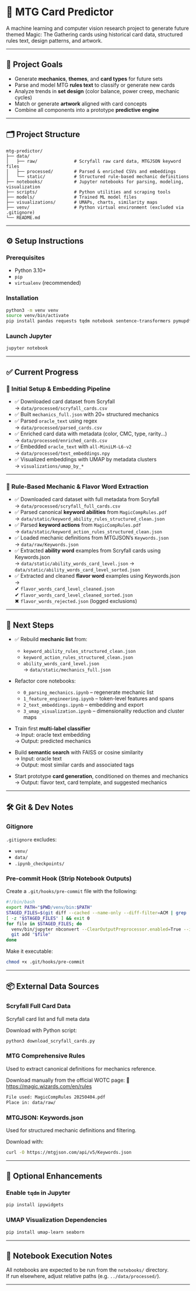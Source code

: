 # 🧠 MTG Card Predictor

A machine learning and computer vision research project to generate future themed Magic: The Gathering cards using historical card data, structured rules text, design patterns, and artwork.

---

## 🎯 Project Goals

- Generate **mechanics**, **themes**, and **card types** for future sets  
- Parse and model MTG **rules text** to classify or generate new cards  
- Analyze trends in **set design** (color balance, power creep, mechanic cycles)  
- Match or generate **artwork** aligned with card concepts  
- Combine all components into a prototype **predictive engine**

---

## 🗂️ Project Structure

```plaintext
mtg-predictor/
├── data/
│   ├── raw/              # Scryfall raw card data, MTGJSON keyword files
│   ├── processed/        # Parsed & enriched CSVs and embeddings
│   └── static/           # Structured rule-based mechanic definitions
├── notebooks/            # Jupyter notebooks for parsing, modeling, visualization
├── scripts/              # Python utilities and scraping tools
├── models/               # Trained ML model files
├── visualizations/       # UMAPs, charts, similarity maps
├── venv/                 # Python virtual environment (excluded via .gitignore)
└── README.md
```

---

## ⚙️ Setup Instructions

### Prerequisites

- Python 3.10+
- `pip`
- `virtualenv` (recommended)

### Installation

```bash
python3 -m venv venv
source venv/bin/activate
pip install pandas requests tqdm notebook sentence-transformers pymupdf
```

### Launch Jupyter

```bash
jupyter notebook
```

---

## ✅ Current Progress

### 📌 Initial Setup & Embedding Pipeline

- ✅ Downloaded card dataset from Scryfall  
  → `data/processed/scryfall_cards.csv`  
- ✅ Built `mechanics_full.json` with 20+ structured mechanics  
- ✅ Parsed `oracle_text` using regex  
  → `data/processed/parsed_cards.csv`  
- ✅ Enriched card data with metadata (color, CMC, type, rarity...)  
  → `data/processed/enriched_cards.csv`  
- ✅ Embedded `oracle_text` with `all-MiniLM-L6-v2`  
  → `data/processed/text_embeddings.npy`  
- ✅ Visualized embeddings with UMAP by metadata clusters  
  → `visualizations/umap_by_*`

---

### 📘 Rule-Based Mechanic & Flavor Word Extraction
- ✅ Downloaded card dataset with full metadata from Scryfall  
  → `data/processed/scryfall_full_cards.csv`  
- ✅ Parsed canonical **keyword abilities** from `MagicCompRules.pdf`  
  → `data/static/keyword_ability_rules_structured_clean.json`  
- ✅ Parsed **keyword actions** from `MagicCompRules.pdf`  
  → `data/static/keyword_action_rules_structured_clean.json`  
- ✅ Loaded mechanic definitions from MTGJSON’s `Keywords.json`  
  → `data/raw/Keywords.json`
- ✅ Extracted **ability word** examples from Scryfall cards using Keywords.json  
  → `data/static/ability_words_card_level.json` 
  → `data/static/ability_words_card_level_sorted.json`   
- ✅ Extracted and cleaned **flavor word** examples using Keywords.json  
  →  
    ✔ `flavor_words_card_level_cleaned.json`  
    ✔ `flavor_words_card_level_cleaned_sorted.json`  
    ✖ `flavor_words_rejected.json` (logged exclusions)  

---

## 🔮 Next Steps

- ✅ Rebuild **mechanic list** from:
  - `keyword_ability_rules_structured_clean.json`
  - `keyword_action_rules_structured_clean.json`
  - `ability_words_card_level.json`  
  → `data/static/mechanics_full.json`

- Refactor core notebooks:
  - `0_parsing_mechanics.ipynb` – regenerate mechanic list  
  - `1_feature_engineering.ipynb` – token-level features and spans  
  - `2_text_embeddings.ipynb` – embedding and export  
  - `3_umap_visualization.ipynb` – dimensionality reduction and cluster maps

- Train first **multi-label classifier**  
  → Input: oracle text embedding  
  → Output: predicted mechanics

- Build **semantic search** with FAISS or cosine similarity  
  → Input: oracle text  
  → Output: most similar cards and associated tags

- Start prototype **card generation**, conditioned on themes and mechanics  
  → Output: flavor text, card template, and suggested mechanics

---

## 🛠️ Git & Dev Notes

### Gitignore

`.gitignore` excludes:
- `venv/`
- `data/`
- `.ipynb_checkpoints/`

### Pre-commit Hook (Strip Notebook Outputs)

Create a `.git/hooks/pre-commit` file with the following:

```bash
#!/bin/bash
export PATH="$PWD/venv/bin:$PATH"
STAGED_FILES=$(git diff --cached --name-only --diff-filter=ACM | grep '\.ipynb$')
[ -z "$STAGED_FILES" ] && exit 0
for file in $STAGED_FILES; do
  venv/bin/jupyter nbconvert --ClearOutputPreprocessor.enabled=True --inplace "$file"
  git add "$file"
done
```

Make it executable:

```bash
chmod +x .git/hooks/pre-commit
```

---

## 📦 External Data Sources

### Scryfall Full Card Data
Scryfall card list and full meta data

Download with Python script:

```bash
python3 download_scryfall_cards.py
```

### MTG Comprehensive Rules
Used to extract canonical definitions for mechanics reference.

Download manually from the official WOTC page:
📄 https://magic.wizards.com/en/rules

```bash
File used: MagicCompRules 20250404.pdf
Place in: data/raw/
```

### MTGJSON: Keywords.json

Used for structured mechanic definitions and filtering.

Download with:

```bash
curl -O https://mtgjson.com/api/v5/Keywords.json
```

---

## 🧪 Optional Enhancements

### Enable `tqdm` in Jupyter

```bash
pip install ipywidgets
```

### UMAP Visualization Dependencies

```bash
pip install umap-learn seaborn
```

---

## 📝 Notebook Execution Notes

All notebooks are expected to be run from the `notebooks/` directory.  
If run elsewhere, adjust relative paths (e.g. `../data/processed/`).

---
